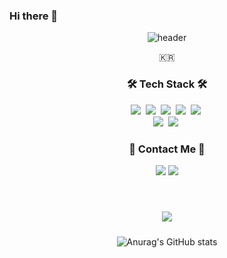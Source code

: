 ### Hi there 👋
<!--
**2Juzzang/2Juzzang** is a ✨ _special_ ✨ repository because its `README.md` (this file) appears on your GitHub profile.

Here are some ideas to get you started:

- 🔭 I’m currently working on ...
- 🌱 I’m currently learning ...
- 👯 I’m looking to collaborate on ...
- 🤔 I’m looking for help with ...
- 💬 Ask me about ...
- 📫 How to reach me: ...
- 😄 Pronouns: ...
- ⚡ Fun fact: ...
-->
<div align=center>

 
![header](https://capsule-render.vercel.app/api?type=soft&color=auto&height=150&section=header&text=JiHoonLee&fontSize=70&animation=twinkling)

<p align="center">🇰🇷</p>

<h3 align="center">🛠 Tech Stack 🛠</h3>

<!-- <p align="center"> Techs that I've used at least once </p> -->

<p align="center">
  <img src="https://img.shields.io/badge/React-61DAFB?style=flat-square&logo=React&logoColor=white"/></a>&nbsp 
  <img src="https://img.shields.io/badge/Redux-764ABC?style=flat-square&logo=Redux&logoColor=white"/></a>&nbsp
  <img src="https://img.shields.io/badge/HTML5-E34F26?style=flat-square&logo=HTML5&logoColor=white"/></a>&nbsp
  <img src="https://img.shields.io/badge/CSS3-1572B6?style=flat-square&logo=CSS3&logoColor=white"/></a>&nbsp
  <img src="https://img.shields.io/badge/JavaScript-F7DF1E?style=flat-square&logo=JavaScript&logoColor=white"/></a>&nbsp
  <br/>
  <img src="https://img.shields.io/badge/Yarn-2C8EBB?style=flat-square&logo=Yarn&logoColor=white"/></a>&nbsp
  <img src="https://img.shields.io/badge/Styled components-DB7093?style=flat-square&logo=Styled components&logoColor=white"/></a>&nbsp
  <br>
</p>



<h3 align="center"> 🧸 Contact Me 🧸 </h3>
<p align="center">
  <a href="https://www.youtube.com/channel/UCxjcAUI7JJ3HDbgrg7-vJRg"><img src="https://img.shields.io/badge/YouTube-FF0000?style=flat-square&logo=Youtube&logoColor=white&link=https://www.youtube.com/channel/UCxjcAUI7JJ3HDbgrg7-vJRg"/></a>
  <a href="https://www.instagram.com/2_juzzang/"><img src="https://img.shields.io/badge/Instagram-E4405F?style=flat-square&logo=Instagram&logoColor=white&link=https://www.instagram.com/2_juzzang/"/></a>
</p>
<br>

<p align="center">
    <img src="https://hits.seeyoufarm.com/api/count/incr/badge.svg?url=https%3A%2F%2Fgithub.com%2F2Juzzang&count_bg=%236BA4F8&title_bg=%230E1116&icon=github.svg&icon_color=%23FFFFFF&title=hits&edge_flat=false"
         style="height: auto; margin-left: 20px; margin-right: 20px; padding: 10px;"/>
</p>

![Anurag's GitHub stats](https://github-readme-stats.vercel.app/api?username=2Juzzang&show_icons=true&theme=radical)
</div
